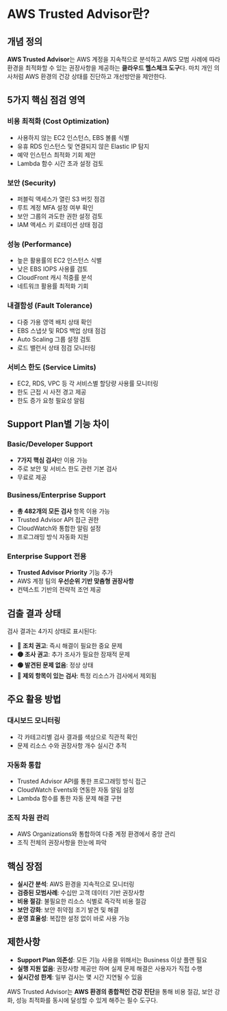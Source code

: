 # AWS Trusted Advisor란?

## 개념 정의
**AWS Trusted Advisor**는 AWS 계정을 지속적으로 분석하고 AWS 모범 사례에 따라 환경을 최적화할 수 있는 권장사항을 제공하는 **클라우드 헬스체크 도구**다. 마치 개인 의사처럼 AWS 환경의 건강 상태를 진단하고 개선방안을 제안한다.

## 5가지 핵심 점검 영역

### **비용 최적화 (Cost Optimization)**
- 사용하지 않는 EC2 인스턴스, EBS 볼륨 식별
- 유휴 RDS 인스턴스 및 연결되지 않은 Elastic IP 탐지
- 예약 인스턴스 최적화 기회 제안
- Lambda 함수 시간 초과 설정 검토

### **보안 (Security)**
- 퍼블릭 액세스가 열린 S3 버킷 점검
- 루트 계정 MFA 설정 여부 확인
- 보안 그룹의 과도한 권한 설정 검토
- IAM 액세스 키 로테이션 상태 점검

### **성능 (Performance)**
- 높은 활용률의 EC2 인스턴스 식별
- 낮은 EBS IOPS 사용률 검토
- CloudFront 캐시 적중률 분석
- 네트워크 활용률 최적화 기회

### **내결함성 (Fault Tolerance)**
- 다중 가용 영역 배치 상태 확인
- EBS 스냅샷 및 RDS 백업 상태 점검
- Auto Scaling 그룹 설정 검토
- 로드 밸런서 상태 점검 모니터링

### **서비스 한도 (Service Limits)**
- EC2, RDS, VPC 등 각 서비스별 할당량 사용률 모니터링
- 한도 근접 시 사전 경고 제공
- 한도 증가 요청 필요성 알림

## Support Plan별 기능 차이

### **Basic/Developer Support**
- **7가지 핵심 검사**만 이용 가능
- 주로 보안 및 서비스 한도 관련 기본 검사
- 무료로 제공

### **Business/Enterprise Support**  
- **총 482개의 모든 검사** 항목 이용 가능
- Trusted Advisor API 접근 권한
- CloudWatch와 통합한 알림 설정
- 프로그래밍 방식 자동화 지원

### **Enterprise Support 전용**
- **Trusted Advisor Priority** 기능 추가
- AWS 계정 팀의 **우선순위 기반 맞춤형 권장사항**
- 컨텍스트 기반의 전략적 조언 제공

## 검출 결과 상태

검사 결과는 4가지 상태로 표시된다:

- **🔴 조치 권고**: 즉시 해결이 필요한 중요 문제
- **🟡 조사 권고**: 추가 조사가 필요한 잠재적 문제  
- **🟢 발견된 문제 없음**: 정상 상태
- **🔵 제외 항목이 있는 검사**: 특정 리소스가 검사에서 제외됨

## 주요 활용 방법

### **대시보드 모니터링**
- 각 카테고리별 검사 결과를 색상으로 직관적 확인
- 문제 리소스 수와 권장사항 개수 실시간 추적

### **자동화 통합**
- Trusted Advisor API를 통한 프로그래밍 방식 접근
- CloudWatch Events와 연동한 자동 알림 설정
- Lambda 함수를 통한 자동 문제 해결 구현

### **조직 차원 관리**
- AWS Organizations와 통합하여 다중 계정 환경에서 중앙 관리
- 조직 전체의 권장사항을 한눈에 파악

## 핵심 장점

- **실시간 분석**: AWS 환경을 지속적으로 모니터링
- **검증된 모범사례**: 수십만 고객 데이터 기반 권장사항
- **비용 절감**: 불필요한 리소스 식별로 즉각적 비용 절감
- **보안 강화**: 보안 취약점 조기 발견 및 해결
- **운영 효율성**: 복잡한 설정 없이 바로 사용 가능

## 제한사항

- **Support Plan 의존성**: 모든 기능 사용을 위해서는 Business 이상 플랜 필요
- **실행 지원 없음**: 권장사항 제공만 하며 실제 문제 해결은 사용자가 직접 수행
- **실시간성 한계**: 일부 검사는 몇 시간 지연될 수 있음

AWS Trusted Advisor는 **AWS 환경의 종합적인 건강 진단**을 통해 비용 절감, 보안 강화, 성능 최적화를 동시에 달성할 수 있게 해주는 필수 도구다.
